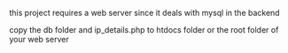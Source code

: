 
this project requires a web server since it deals with mysql in the backend

copy the db folder and ip_details.php to htdocs folder or the root folder of your web server
